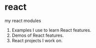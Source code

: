 # react
my react modules
1. Examples I use to learn React features.
2. Demos of React features.
3. React projects I work on.
